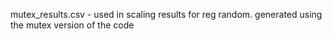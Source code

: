 mutex_results.csv - used in scaling results for reg random.  generated using the mutex version of the code
